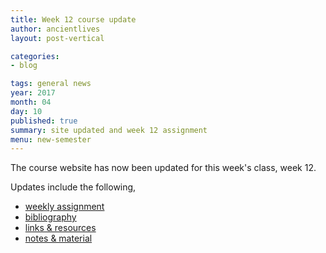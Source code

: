 ```yaml
---
title: Week 12 course update
author: ancientlives
layout: post-vertical

categories:
- blog

tags: general news
year: 2017
month: 04
day: 10
published: true
summary: site updated and week 12 assignment
menu: new-semester
---
```


The course website has now been updated for this week's class, week 12.

Updates include the following,

* [weekly assignment](/weekly_assignment)
* [bibliography](/bibliography)
* [links & resources](/links)
* [notes & material](/notes)
